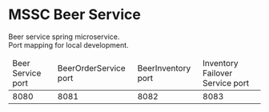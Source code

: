 # MSSC Beer Service

Beer service spring microservice.<br>
Port mapping for local development.
<table>
    <thead>
            <td>Beer Service port</td>
            <td>BeerOrderService port</td>
            <td>BeerInventory port</td>
            <td>Inventory Failover Service port</td>
    </thead>
    <tbody>
        <tr>
            <td>8080</td>
            <td>8081</td>
            <td>8082</td>
            <td>8083</td>
        </tr>
    </tbody>
</table>
